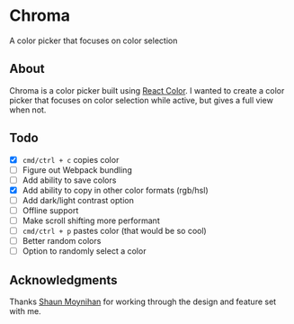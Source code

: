 # Chroma

A color picker that focuses on color selection

## About

Chroma is a color picker built using [React Color](https://github.com/casesandberg/react-color). I wanted to create a color picker that focuses on color selection while active, but gives a full view when not.

## Todo

- [x] `cmd/ctrl + c` copies color
- [ ] Figure out Webpack bundling
- [ ] Add ability to save colors
- [x] Add ability to copy in other color formats (rgb/hsl)
- [ ] Add dark/light contrast option
- [ ] Offline support
- [ ] Make scroll shifting more performant
- [ ] `cmd/ctrl + p` pastes color (that would be so cool)
- [ ] Better random colors
- [ ] Option to randomly select a color

## Acknowledgments

Thanks [Shaun Moynihan](https://twitter.com/moynihan) for working through the design and feature set with me.
